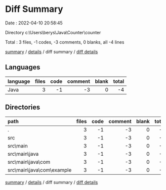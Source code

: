 # Diff Summary

Date : 2022-04-10 20:58:45

Directory c:\Users\berys\Java\Counter\counter

Total : 3 files,  -1 codes, -3 comments, 0 blanks, all -4 lines

[summary](results.md) / [details](details.md) / diff summary / [diff details](diff-details.md)

## Languages
| language | files | code | comment | blank | total |
| :--- | ---: | ---: | ---: | ---: | ---: |
| Java | 3 | -1 | -3 | 0 | -4 |

## Directories
| path | files | code | comment | blank | total |
| :--- | ---: | ---: | ---: | ---: | ---: |
| . | 3 | -1 | -3 | 0 | -4 |
| src | 3 | -1 | -3 | 0 | -4 |
| src\main | 3 | -1 | -3 | 0 | -4 |
| src\main\java | 3 | -1 | -3 | 0 | -4 |
| src\main\java\com | 3 | -1 | -3 | 0 | -4 |
| src\main\java\com\example | 3 | -1 | -3 | 0 | -4 |

[summary](results.md) / [details](details.md) / diff summary / [diff details](diff-details.md)